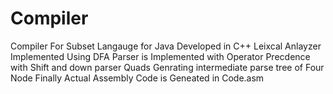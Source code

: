 # Compiler
Compiler For Subset Langauge for Java Developed in C++ 
Leixcal Anlayzer Implemented Using DFA
Parser is Implemented with Operator Precdence with Shift and down parser
Quads Genrating intermediate parse tree of Four Node
Finally Actual Assembly Code is Geneated in Code.asm



